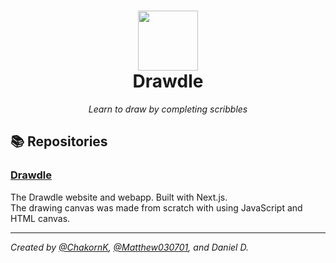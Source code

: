 <h1 align="center">
  <img src="https://github.com/drawdle/.github/assets/120770627/3f1a2cae-ef20-45d9-832b-b2550b5950f0" width=96 />
  <br>
  Drawdle
</h1>
<p align="center"><i>Learn to draw by completing scribbles</i></p>

## 📚 Repositories

### [Drawdle](github.com/drawdle/drawdle)
The Drawdle website and webapp. Built with Next.js.  
The drawing canvas was made from scratch with using JavaScript and HTML canvas. 

---

*Created by [@ChakornK](github.com/ChakornK), [@Matthew030701](github.com/Matthew030701), and Daniel D.*
